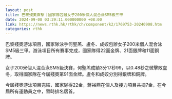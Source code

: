```yaml
---
layout: post
title: 巴黎殘奧直擊｜國家隊包辦女子200米個人混合泳SM5級三甲
date: 2024-09-08 03:29:11.000000000 +08:00
link: https://news.rthk.hk/rthk/ch/component/k2/1769753-20240908.htm
categories: rthk
---
```


巴黎殘奧游泳項目，國家隊泳手何聖羔、盧冬、成姣包辦女子200米個人混合泳SM5級三甲。游泳項目所有賽事完成，國家隊得22面金牌、21面銀牌和11面銅牌。

女子200米個人混合泳SM5級決賽，何聖羔成績3分17秒99，以0.48秒之微擊敗盧冬，取得國家隊在今屆殘奧第91面金牌。盧冬和成姣分別得銀牌和銅牌。

今屆殘奧游泳項目完結，國家隊得22金，蔣裕燕在個人及接力項目共摘7金，在今屆所有運動員之中，暫時排名居首。
